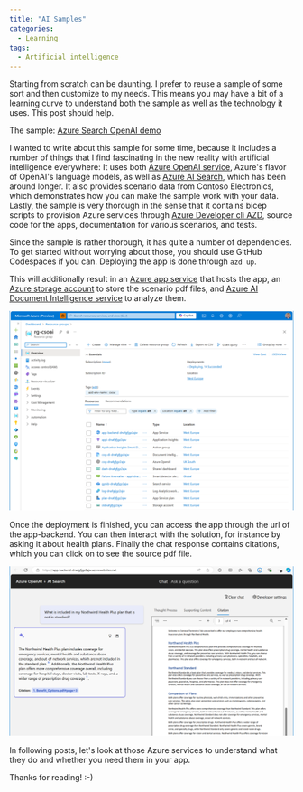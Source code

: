 ```yaml
---
title: "AI Samples"
categories:
  - Learning
tags:
  - Artificial intelligence
---
```


Starting from scratch can be daunting. I prefer to reuse a sample of some sort and then customize to my needs. This means you may have a bit of a learning curve to understand both the sample as well as the technology it uses. This post should help.

The sample: [Azure Search OpenAI demo](https://github.com/Azure-Samples/azure-search-openai-demo)

I wanted to write about this sample for some time, because it includes a number of things that I find fascinating in the new reality with artificial intelligence everywhere: It uses both [Azure OpenAI service](https://learn.microsoft.com/azure/ai-services/openai/overview), Azure's flavor of OpenAI's language models, as well as [Azure AI Search](https://learn.microsoft.com/azure/search/search-what-is-azure-search), which has been around longer. It also provides scenario data from Contoso Electronics, which demonstrates how you can make the sample work with your data. Lastly, the sample is very thorough in the sense that it contains bicep scripts to provision Azure services through [Azure Developer cli AZD](../azd-cli/), source code for the apps, documentation for various scenarios, and tests. 

Since the sample is rather thorough, it has quite a number of dependencies. To get started without worrying about those, you should use GitHub Codespaces if you can. Deploying the app is done through ``` azd up ```.

This will additionally result in an [Azure app service](https://learn.microsoft.com/azure/app-service/overview) that hosts the app, an [Azure storage account](https://learn.microsoft.com/azure/storage/blobs/storage-blobs-overview) to store the scenario pdf files, and [Azure AI Document Intelligence service](https://learn.microsoft.com/azure/ai-services/document-intelligence/overview) to analyze them. 

![img](../assets/images/2024-09-13-ai-samples1.png)

Once the deployment is finished, you can access the app through the url of the app-backend. You can then interact with the solution, for instance by asking it about health plans. Finally the chat response contains citations, which you can click on to see the source pdf file. 

![img](../assets/images/2024-09-13-ai-samples2.png)

In following posts, let's look at those Azure services to understand what they do and whether you need them in your app. 

Thanks for reading! :-)
